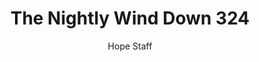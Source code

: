 ---
image: /assets/img/nwd/324_nwd_psalm_18_28_gnt.png
title: The Nightly Wind Down 324
categories:
  - The Nightly Wind Down
author: Hope Staff
notes: The Nightly Wind Down 324
embed: >-
  EMBED_GOES_HERE
transcript: >-
  SOME LINES OF TEXT START HERE
---